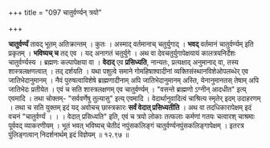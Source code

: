 +++
title = "097 चातुर्वर्ण्यन् त्रयो"

+++

**चातुर्वर्ण्यं** तावद् भूतम् अतिक्रान्तम् । कुतः । अस्माद् वर्तमानाच् चतुर्युगाद् । **भवद्** वर्तमानं चातुर्वर्ण्यम् इति प्रकृतम् । **भविष्यच् च** तद् एव । यद् अनागतं चतुर्युगे । अथ वा देवचतुर्युगापेक्षयायं कालत्रयनिर्देशः चातुर्वर्ण्यस्य । ब्रह्मणः कल्पापेक्षया वा । **वेदाद्** एव **प्रसिध्यति**, नान्यतः, प्रत्यक्षाद् अनुमानाद् वा, तस्य शास्त्रलक्षणत्वात् । तद् दर्शयति । यथा पशुत्वे समाने गोमहिषाश्वादीनां व्यक्तिसंस्थानविशेओपलब्धेर् एव जातिभेदानुमानम् । नैवं पुरुषत्वाविशेषे ब्राह्मणादीनाम् अपि जातिभेदानुमानम् अस्ति, येनानुमानतस् तेषाम् अपि जातिभेदः प्रतीयेत । एवं च सति शास्त्रलक्षणम् एव चातुर्वर्ण्यम् । "वसन्ते ब्राह्मणो ऽग्नीन् आदधीत" इत्य् एवमादि । तथा चोक्तम्- "सर्ववर्णेषु तुल्यासु" इत्य् एवमादि । वेदार्थानुवादित्वं चाश्रित्य स्मृतेर् इदम् उदाहरणम् । तथा च सति युक्तम् इदं यद् अवोचच् छास्त्रकारः **सर्वं वेदात् प्रसिध्यतीति** । अथ वा तदधिकारापेक्षम् इदं वचनं "चातुर्वर्ण्यं । । । वेदात् प्रसिध्यति" इति, एवं च त्रयो लोकाः तत्फलाः कर्मणां गतयः चत्वारश् चाश्रमाः पूर्ववद् व्याकरणीयम् । भूतं भवत् भविष्यच् चेतीदं नपुंसकलिङ्गं चातुर्वर्ण्यनपुंसकलिङ्गापेक्षम् । इतरत्र पुंलिङ्गत्वान् निदर्शनार्थम् इदं विज्ञेयम् ॥ १२.९७ ॥